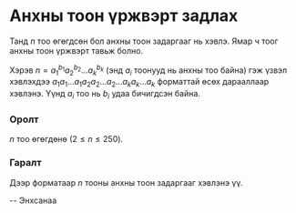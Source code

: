 Анхны тоон үржвэрт задлах
=========================
Танд $n$ тоо өгөгдсөн бол анхны тоон задаргааг нь хэвлэ. Ямар ч тоог анхны тоон
үржвэрт тавьж болно.

Хэрэв $n = a^{b_1}_1a^{b_2}_2...a^{b_k}_k$ (энд $a_i$ тоонууд нь анхны тоо
байна) гэж үзвэл хэвлэхдээ $a_1 a_1 ... a_1 a_2 a_2 ... a_2 ... a_k a_k ... a_k$
форматтай өсөх дарааллаар хэвлэнэ. Үүнд $a_i$ тоо нь $b_i$ удаа бичигдсэн байна.


### Оролт
$n$ тоо өгөгдөнө ($2 ≤ n ≤ 250$).


### Гаралт
Дээр форматаар $n$ тооны анхны тоон задаргааг хэвлэнэ үү.

-- Энхсанаа
